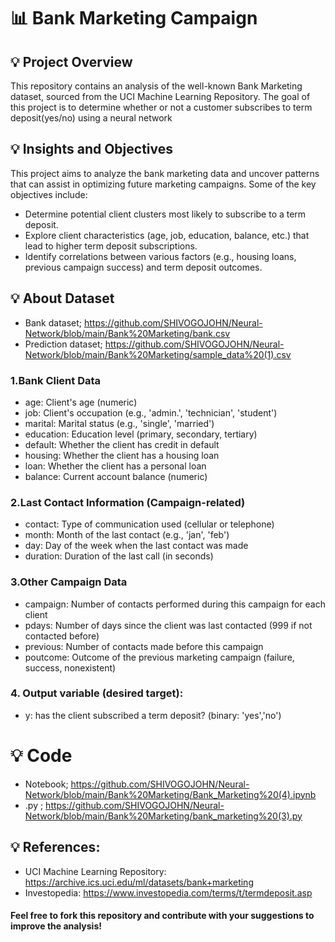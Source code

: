 # 📊 Bank Marketing Campaign 

## 💡 Project Overview
This repository contains an analysis of the well-known Bank Marketing dataset, sourced from the UCI Machine Learning Repository. The goal of this project is to determine whether or not a customer subscribes to term deposit(yes/no) using a neural network

## 💡 Insights and Objectives
This project aims to analyze the bank marketing data and uncover patterns that can assist in optimizing future marketing campaigns. Some of the key objectives include:

- Determine potential client clusters most likely to subscribe to a term deposit.
- Explore client characteristics (age, job, education, balance, etc.) that lead to higher term deposit subscriptions.
- Identify correlations between various factors (e.g., housing loans, previous campaign success) and term deposit outcomes.

## 💡 About Dataset
- Bank dataset; https://github.com/SHIVOGOJOHN/Neural-Network/blob/main/Bank%20Marketing/bank.csv
- Prediction dataset; https://github.com/SHIVOGOJOHN/Neural-Network/blob/main/Bank%20Marketing/sample_data%20(1).csv
  
### 1.Bank Client Data
- age: Client's age (numeric)
-  job: Client's occupation (e.g., 'admin.', 'technician', 'student')
- marital: Marital status (e.g., 'single', 'married')
- education: Education level (primary, secondary, tertiary)
- default: Whether the client has credit in default
- housing: Whether the client has a housing loan
- loan: Whether the client has a personal loan
- balance: Current account balance (numeric)
### 2.Last Contact Information (Campaign-related)
- contact: Type of communication used (cellular or telephone)
- month: Month of the last contact (e.g., 'jan', 'feb')
- day: Day of the week when the last contact was made
- duration: Duration of the last call (in seconds)
### 3.Other Campaign Data
- campaign: Number of contacts performed during this campaign for each client
- pdays: Number of days since the client was last contacted (999 if not contacted before)
- previous: Number of contacts made before this campaign
- poutcome: Outcome of the previous marketing campaign (failure, success, nonexistent)
### 4. Output variable (desired target):
- y: has the client subscribed a term deposit? (binary: 'yes','no')

# 💡 Code
- Notebook; https://github.com/SHIVOGOJOHN/Neural-Network/blob/main/Bank%20Marketing/Bank_Marketing%20(4).ipynb
- .py ; https://github.com/SHIVOGOJOHN/Neural-Network/blob/main/Bank%20Marketing/bank_marketing%20(3).py 

## 💡 References:
- UCI Machine Learning Repository: https://archive.ics.uci.edu/ml/datasets/bank+marketing 
- Investopedia: https://www.investopedia.com/terms/t/termdeposit.asp

#### Feel free to fork this repository and contribute with your suggestions to improve the analysis!

